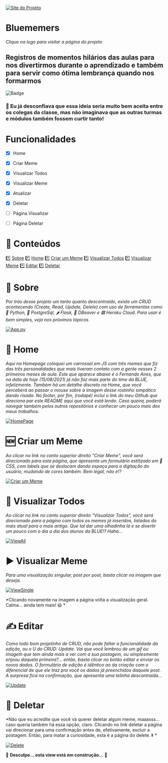 [![Site do Projeto](https://i.imgur.com/5U1yeQ0.png)](https://bluememers.herokuapp.com/)
# Bluememers
*Clique na logo para visitar a página do projeto*
## Registros de momentos hilários das aulas para nos divertirmos durante o aprendizado e também para servir como ótima lembrança quando nos formarmos 

![Badge](https://img.shields.io/date/1630014400)

### 🥳 Eu já desconfiava que essa ideia seria muito bem aceita entre os colegas da classe, mas não imaginava que as outras turmas e módulos também fossem curtir tanto!

# Funcionalidades

- [x] Home
- [x] Criar Meme 
- [x] Visualizar Todos
- [x] Visualizar Meme
- [X] Atualizar
- [x] Deletar
- [ ] Página Visualizar
- [ ] Página Deletar


:memo: Conteúdos
=================
<!--ts-->
   *️⃣ [Sobre](#Sobre)
   *️⃣ [Home](#Home)
   *️⃣ [Criar um Meme](#Create)
   *️⃣ [Visualizar Todos](#Read-All)
   *️⃣ [Visualizar Meme](#Read-Single)
   *️⃣ [Editar](#Update)
   *️⃣ [Deletar](#Delete)
<!--te-->

# 🎉 Sobre <a name="Sobre"></a>
*Por trás desse projeto um tanto quanto descontraído, existe um CRUD acontecendo (Create, Read, Update, Delete) com uso de ferramentas como 🐍 Python, 🐘 PostgreSql, 🌶️ Flask, 🐻 DBeaver e 🟪 Heroku Cloud. Para usar é bem simples, veja nos próximos tópicos.*

[![App.py](https://i.imgur.com/4iKJkDE.png)](https://github.com/GHEPT/ProjCRUD_Mod2#readme)

# 🤩 Home <a name="Home"></a>
*Aqui na Homepage coloquei um carrossel em JS com três memes que fiz das três personalidades que mais tiveram contato com a gente nesses 2 primeiros meses de aula. Este que aparece abaixo é o Fernando Aires, que na data de hoje (15/08/2021) já não faz mais parte do time da BLUE, infelizmente. Também há um detalhe discreto na Home, que você perceberá ao passar o mouse sobre a imagem desse rostinho simpático dando risada.*
*No footer, por fim, (rodapé) incluí o link do meu Github que direciona par este README aqui que você está lendo. Caso queira, poderá navegar também pelos outros repositórios e conhecer um pouco mais dos meus trabalhos.*

[![HomePage](https://i.imgur.com/T5uZ1qM.png)](https://github.com/GHEPT/ProjCRUD_Mod2#readme)

# 🆕 Criar um Meme <a name="Create"></a>
*Ao clicar no link no canto superior direito "Criar Meme", você será direcionado para esta página, que apresenta um formulário estilizado em 🎨 CSS, com labels que se deslocam dando espaço para a digitação do usuário, mudando de cores também. Bem legal, não é!?*

[![Criar um Meme](https://i.imgur.com/e3uKjLN.png)](https://github.com/GHEPT/ProjCRUD_Mod2#readme)

# 👀 Visualizar Todos <a name="Read-All"></a>
*Ao clicar no link no canto superior direito "Visualizar Todos", você será direcionado para a página com todos os memes já inseridos, listados do mais atual para o mais antigo. Que tal dar uma olhadinha lá e se divertir um pouco com o dia a dia dos alunos da BLUE!? Haha...*

[![ViewAll](https://imgur.com/LD5u7Jc.png)](https://github.com/GHEPT/ProjCRUD_Mod2#readme)

# ▶️ Visualizar Meme <a name="Read-Single"></a>
*Para uma visualização singular, post por post, basta clicar na imagem que deseja.*

[![ViewSingle](https://imgur.com/lq47zse.png)](https://github.com/GHEPT/ProjCRUD_Mod2#readme)

*Clicando novamente na imagem a página volta a visualização geral. Calma... ainda tem mais! 😃 *

# ✍️ Editar <a name="Update"></a>
*Como todo bom projetinho de CRUD, não pode faltar a funcionalidade da edição, ou o U do CRUD: Update. Vai que você lembrou de um gif ou imagem que tem ainda mais a ver com a sua postagem, ou simplesmente enjoou daquela primeira?... então, basta clicar no botão editar e enviar os novos dados.*
*O formulário de edição é idêntico ao da criação com o diferencial de que ele traz pra você os dados já preenchidos daquele post. A surpresa fica na confirmação, que apresenta uma telinha descontraída...*

[![Update](https://imgur.com/raSt6K8.png)](https://github.com/GHEPT/ProjCRUD_Mod2#readme)

# 💢 Deletar <a name="Delete"></a>
*Não que eu acredite que você vá querer deletar algum meme, maaasss... caso queria também há essa opção, claro. Clicando no link deletar a página vai direcionar para uma confirmação antes de, efetivamente, excluir a postagem. Então, para matar a curiosidade, esta é a página do delete. ⏬ *

[![Delete](https://imgur.com/pDyeoaB.png)](https://github.com/GHEPT/ProjCRUD_Mod2#readme)



🚧 **Desculpe... esta view está em construção...** 🚧




